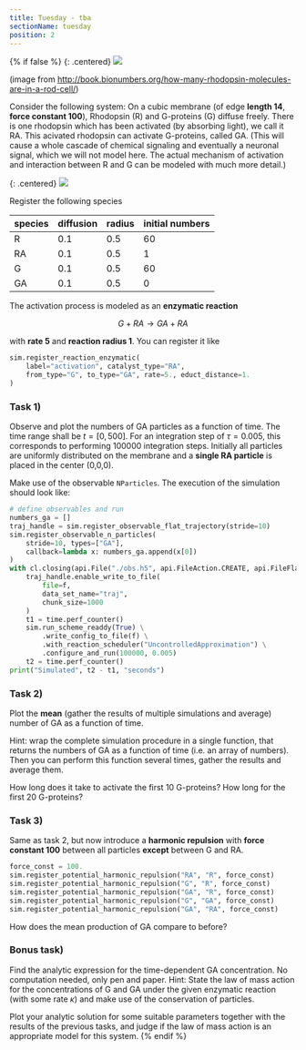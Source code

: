 ```yaml
---
title: Tuesday - tba
sectionName: tuesday
position: 2
---
```


{% if false %}
{: .centered}
![](assets/295-f1-RodCellSignaling-11.jpg)

(image from http://book.bionumbers.org/how-many-rhodopsin-molecules-are-in-a-rod-cell/)

Consider the following system: On a cubic membrane (of edge __length 14__, __force constant 100__), Rhodopsin (R) and G-proteins (G) diffuse freely. There is one rhodopsin which has been activated (by absorbing light), we call it RA. This acivated rhodopsin can activate G-proteins, called GA. (This will cause a whole cascade of chemical signaling and eventually a neuronal signal, which we will not model here. The actual mechanism of activation and interaction between R and G can be modeled with much more detail.)

{: .centered}
![](assets/rhod-toy.jpg)

Register the following species

| species | diffusion | radius | initial numbers |
|:--------|:----------|:-------|:----------------|
| R       | 0.1       | 0.5    | 60              |
| RA      | 0.1       | 0.5    | 1               |
| G       | 0.1       | 0.5    | 60              |
| GA      | 0.1       | 0.5    | 0               |

The activation process is modeled as an __enzymatic reaction__

$$G + RA \rightarrow GA + RA$$

with __rate 5__ and __reaction radius 1__. You can register it like
```python
sim.register_reaction_enzymatic(
    label="activation", catalyst_type="RA",
    from_type="G", to_type="GA", rate=5., educt_distance=1.
)
```

### Task 1)

Observe and plot the numbers of GA particles as a function of time.
The time range shall be $t=[0,500]$. For an integration step of $\tau=0.005$, this
corresponds to performing 100000 integration steps.
Initially all particles are uniformly distributed on the membrane and a __single RA particle__ is placed in the center (0,0,0).

Make use of the observable `NParticles`. The execution of the simulation should look like:
```python
# define observables and run
numbers_ga = []
traj_handle = sim.register_observable_flat_trajectory(stride=10)
sim.register_observable_n_particles(
    stride=10, types=["GA"],
    callback=lambda x: numbers_ga.append(x[0])
)
with cl.closing(api.File("./obs.h5", api.FileAction.CREATE, api.FileFlag.OVERWRITE)) as f:
    traj_handle.enable_write_to_file(
        file=f,
        data_set_name="traj",
        chunk_size=1000
    )
    t1 = time.perf_counter()
    sim.run_scheme_readdy(True) \
        .write_config_to_file(f) \
        .with_reaction_scheduler("UncontrolledApproximation") \
        .configure_and_run(100000, 0.005)
    t2 = time.perf_counter()
print("Simulated", t2 - t1, "seconds")
```

### Task 2)

Plot the __mean__ (gather the results of multiple simulations and average) number of GA as a function of time.

Hint: wrap the complete simulation procedure in a single function, that returns the numbers of GA as a function of time (i.e. an array of numbers). Then you can perform this function several times, gather the results and average them.

How long does it take to activate the first 10 G-proteins? How long for the first 20 G-proteins?

### Task 3)

Same as task 2, but now introduce a __harmonic repulsion__ with __force constant 100__ between all particles __except__ between G and RA.

```python
force_const = 100.
sim.register_potential_harmonic_repulsion("RA", "R", force_const)
sim.register_potential_harmonic_repulsion("G", "R", force_const)
sim.register_potential_harmonic_repulsion("GA", "R", force_const)
sim.register_potential_harmonic_repulsion("G", "GA", force_const)
sim.register_potential_harmonic_repulsion("GA", "RA", force_const)
```

How does the mean production of GA compare to before?

### Bonus task)

Find the analytic expression for the time-dependent GA concentration. No computation needed, only pen and paper. Hint:
State the law of mass action for the concentrations of G and GA under the given enzymatic
reaction (with some rate $\kappa$) and make use of the conservation of particles.

Plot your analytic solution for some suitable parameters together with the results of the previous tasks, and judge if the law of mass action is an appropriate model for this system.
{% endif %}